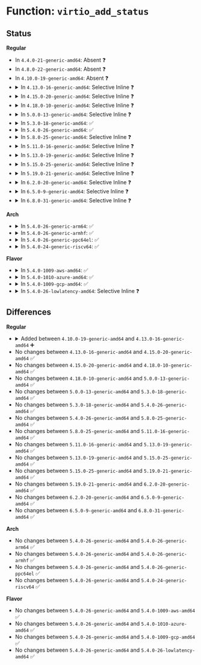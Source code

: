 # Function: <code>virtio_add_status</code>

## Status
<b>Regular</b>
<ul>
<li>
In <code>4.4.0-21-generic-amd64</code>: Absent ❓
</li>
<li>
In <code>4.8.0-22-generic-amd64</code>: Absent ❓
</li>
<li>
In <code>4.10.0-19-generic-amd64</code>: Absent ❓
</li>
<li>
<details>
<summary>In <code>4.13.0-16-generic-amd64</code>: Selective Inline ❓</summary>

```c
void virtio_add_status(struct virtio_device * dev, unsigned int status)
```

```json
{
  "name": "virtio_add_status",
  "collision_type": "Unique Global",
  "inline_type": "Selective",
  "funcs": [
    {
      "addr": 18446744071584409138,
      "name": "virtio_add_status",
      "external": true,
      "loc": "drivers/virtio/virtio.c:162",
      "file": "drivers/virtio/virtio.c",
      "inline": "not declared, inlined",
      "caller_inline": [
        "drivers/virtio/virtio.c:virtio_device_restore",
        "drivers/virtio/virtio.c:virtio_device_restore",
        "drivers/virtio/virtio.c:virtio_device_restore",
        "drivers/virtio/virtio.c:virtio_device_restore",
        "drivers/virtio/virtio.c:virtio_device_restore",
        "drivers/virtio/virtio.c:register_virtio_device",
        "drivers/virtio/virtio.c:register_virtio_device",
        "drivers/virtio/virtio.c:virtio_dev_remove",
        "drivers/virtio/virtio.c:virtio_dev_probe",
        "drivers/virtio/virtio.c:virtio_dev_probe"
      ],
      "caller_func": []
    }
  ],
  "symbols": [
    {
      "addr": 18446744071584407696,
      "name": "virtio_add_status",
      "section": ".text",
      "bind": "STB_GLOBAL",
      "size": 53
    }
  ]
}
```
</details>
</li>
<li>
<details>
<summary>In <code>4.15.0-20-generic-amd64</code>: Selective Inline ❓</summary>

```c
void virtio_add_status(struct virtio_device * dev, unsigned int status)
```

```json
{
  "name": "virtio_add_status",
  "collision_type": "Unique Global",
  "inline_type": "Selective",
  "funcs": [
    {
      "addr": 18446744071584816472,
      "name": "virtio_add_status",
      "external": true,
      "loc": "drivers/virtio/virtio.c:162",
      "file": "drivers/virtio/virtio.c",
      "inline": "not declared, inlined",
      "caller_inline": [
        "drivers/virtio/virtio.c:virtio_device_restore",
        "drivers/virtio/virtio.c:virtio_device_restore",
        "drivers/virtio/virtio.c:virtio_device_restore",
        "drivers/virtio/virtio.c:virtio_device_restore",
        "drivers/virtio/virtio.c:virtio_device_restore",
        "drivers/virtio/virtio.c:register_virtio_device",
        "drivers/virtio/virtio.c:register_virtio_device",
        "drivers/virtio/virtio.c:virtio_dev_remove",
        "drivers/virtio/virtio.c:virtio_dev_probe",
        "drivers/virtio/virtio.c:virtio_dev_probe"
      ],
      "caller_func": []
    }
  ],
  "symbols": [
    {
      "addr": 18446744071584814960,
      "name": "virtio_add_status",
      "section": ".text",
      "bind": "STB_GLOBAL",
      "size": 61
    }
  ]
}
```
</details>
</li>
<li>
<details>
<summary>In <code>4.18.0-10-generic-amd64</code>: Selective Inline ❓</summary>

```c
void virtio_add_status(struct virtio_device * dev, unsigned int status)
```

```json
{
  "name": "virtio_add_status",
  "collision_type": "Unique Global",
  "inline_type": "Selective",
  "funcs": [
    {
      "addr": 18446744071585046936,
      "name": "virtio_add_status",
      "external": true,
      "loc": "drivers/virtio/virtio.c:162",
      "file": "drivers/virtio/virtio.c",
      "inline": "not declared, inlined",
      "caller_inline": [
        "drivers/virtio/virtio.c:virtio_device_restore",
        "drivers/virtio/virtio.c:virtio_device_restore",
        "drivers/virtio/virtio.c:virtio_device_restore",
        "drivers/virtio/virtio.c:virtio_device_restore",
        "drivers/virtio/virtio.c:virtio_device_restore",
        "drivers/virtio/virtio.c:register_virtio_device",
        "drivers/virtio/virtio.c:register_virtio_device",
        "drivers/virtio/virtio.c:virtio_dev_remove",
        "drivers/virtio/virtio.c:virtio_dev_probe",
        "drivers/virtio/virtio.c:virtio_dev_probe"
      ],
      "caller_func": []
    }
  ],
  "symbols": [
    {
      "addr": 18446744071585045408,
      "name": "virtio_add_status",
      "section": ".text",
      "bind": "STB_GLOBAL",
      "size": 61
    }
  ]
}
```
</details>
</li>
<li>
<details>
<summary>In <code>5.0.0-13-generic-amd64</code>: Selective Inline ❓</summary>

```c
void virtio_add_status(struct virtio_device * dev, unsigned int status)
```

```json
{
  "name": "virtio_add_status",
  "collision_type": "Unique Global",
  "inline_type": "Selective",
  "funcs": [
    {
      "addr": 18446744071585154728,
      "name": "virtio_add_status",
      "external": true,
      "loc": "drivers/virtio/virtio.c:162",
      "file": "drivers/virtio/virtio.c",
      "inline": "not declared, inlined",
      "caller_inline": [
        "drivers/virtio/virtio.c:virtio_device_restore",
        "drivers/virtio/virtio.c:virtio_device_restore",
        "drivers/virtio/virtio.c:virtio_device_restore",
        "drivers/virtio/virtio.c:virtio_device_restore",
        "drivers/virtio/virtio.c:virtio_device_restore",
        "drivers/virtio/virtio.c:register_virtio_device",
        "drivers/virtio/virtio.c:register_virtio_device",
        "drivers/virtio/virtio.c:virtio_dev_remove",
        "drivers/virtio/virtio.c:virtio_dev_probe",
        "drivers/virtio/virtio.c:virtio_dev_probe"
      ],
      "caller_func": []
    }
  ],
  "symbols": [
    {
      "addr": 18446744071585153200,
      "name": "virtio_add_status",
      "section": ".text",
      "bind": "STB_GLOBAL",
      "size": 61
    }
  ]
}
```
</details>
</li>
<li>
<details>
<summary>In <code>5.3.0-18-generic-amd64</code>: ✅</summary>

```c
void virtio_add_status(struct virtio_device * dev, unsigned int status)
```

```json
{
  "name": "virtio_add_status",
  "collision_type": "Unique Global",
  "inline_type": "No",
  "funcs": [
    {
      "addr": 18446744071585360608,
      "name": "virtio_add_status",
      "external": true,
      "loc": "drivers/virtio/virtio.c:163",
      "file": "drivers/virtio/virtio.c",
      "inline": "seen, unknown",
      "caller_inline": [],
      "caller_func": [
        "drivers/virtio/virtio.c:virtio_device_restore",
        "drivers/virtio/virtio.c:virtio_device_restore",
        "drivers/virtio/virtio.c:virtio_device_restore",
        "drivers/virtio/virtio.c:virtio_device_restore",
        "drivers/virtio/virtio.c:virtio_device_restore",
        "drivers/virtio/virtio.c:register_virtio_device",
        "drivers/virtio/virtio.c:register_virtio_device",
        "drivers/virtio/virtio.c:virtio_dev_remove",
        "drivers/virtio/virtio.c:virtio_dev_probe",
        "drivers/virtio/virtio.c:virtio_dev_probe"
      ]
    }
  ],
  "symbols": [
    {
      "addr": 18446744071585360608,
      "name": "virtio_add_status",
      "section": ".text",
      "bind": "STB_GLOBAL",
      "size": 68
    }
  ]
}
```
</details>
</li>
<li>
<details>
<summary>In <code>5.4.0-26-generic-amd64</code>: ✅</summary>

```c
void virtio_add_status(struct virtio_device * dev, unsigned int status)
```

```json
{
  "name": "virtio_add_status",
  "collision_type": "Unique Global",
  "inline_type": "No",
  "funcs": [
    {
      "addr": 18446744071585499200,
      "name": "virtio_add_status",
      "external": true,
      "loc": "drivers/virtio/virtio.c:163",
      "file": "drivers/virtio/virtio.c",
      "inline": "seen, unknown",
      "caller_inline": [],
      "caller_func": [
        "drivers/virtio/virtio.c:virtio_device_restore",
        "drivers/virtio/virtio.c:virtio_device_restore",
        "drivers/virtio/virtio.c:virtio_device_restore",
        "drivers/virtio/virtio.c:virtio_device_restore",
        "drivers/virtio/virtio.c:virtio_device_restore",
        "drivers/virtio/virtio.c:register_virtio_device",
        "drivers/virtio/virtio.c:register_virtio_device",
        "drivers/virtio/virtio.c:virtio_dev_remove",
        "drivers/virtio/virtio.c:virtio_dev_probe",
        "drivers/virtio/virtio.c:virtio_dev_probe"
      ]
    }
  ],
  "symbols": [
    {
      "addr": 18446744071585499200,
      "name": "virtio_add_status",
      "section": ".text",
      "bind": "STB_GLOBAL",
      "size": 68
    }
  ]
}
```
</details>
</li>
<li>
<details>
<summary>In <code>5.8.0-25-generic-amd64</code>: Selective Inline ❓</summary>

```c
void virtio_add_status(struct virtio_device * dev, unsigned int status)
```

```json
{
  "name": "virtio_add_status",
  "collision_type": "Unique Global",
  "inline_type": "Selective",
  "funcs": [
    {
      "addr": 18446744071586223813,
      "name": "virtio_add_status",
      "external": true,
      "loc": "drivers/virtio/virtio.c:163",
      "file": "drivers/virtio/virtio.c",
      "inline": "not declared, inlined",
      "caller_inline": [
        "drivers/virtio/virtio.c:virtio_device_restore",
        "drivers/virtio/virtio.c:virtio_device_restore",
        "drivers/virtio/virtio.c:virtio_device_restore",
        "drivers/virtio/virtio.c:virtio_device_restore",
        "drivers/virtio/virtio.c:virtio_device_restore",
        "drivers/virtio/virtio.c:register_virtio_device",
        "drivers/virtio/virtio.c:register_virtio_device",
        "drivers/virtio/virtio.c:virtio_dev_remove",
        "drivers/virtio/virtio.c:virtio_dev_probe",
        "drivers/virtio/virtio.c:virtio_dev_probe"
      ],
      "caller_func": []
    }
  ],
  "symbols": [
    {
      "addr": 18446744071586222288,
      "name": "virtio_add_status",
      "section": ".text",
      "bind": "STB_GLOBAL",
      "size": 68
    }
  ]
}
```
</details>
</li>
<li>
<details>
<summary>In <code>5.11.0-16-generic-amd64</code>: Selective Inline ❓</summary>

```c
void virtio_add_status(struct virtio_device * dev, unsigned int status)
```

```json
{
  "name": "virtio_add_status",
  "collision_type": "Unique Global",
  "inline_type": "Selective",
  "funcs": [
    {
      "addr": 18446744071586342517,
      "name": "virtio_add_status",
      "external": true,
      "loc": "drivers/virtio/virtio.c:163",
      "file": "drivers/virtio/virtio.c",
      "inline": "not declared, inlined",
      "caller_inline": [
        "drivers/virtio/virtio.c:virtio_device_restore",
        "drivers/virtio/virtio.c:virtio_device_restore",
        "drivers/virtio/virtio.c:virtio_device_restore",
        "drivers/virtio/virtio.c:virtio_device_restore",
        "drivers/virtio/virtio.c:virtio_device_restore",
        "drivers/virtio/virtio.c:register_virtio_device",
        "drivers/virtio/virtio.c:register_virtio_device",
        "drivers/virtio/virtio.c:virtio_dev_remove",
        "drivers/virtio/virtio.c:virtio_dev_probe",
        "drivers/virtio/virtio.c:virtio_dev_probe"
      ],
      "caller_func": []
    }
  ],
  "symbols": [
    {
      "addr": 18446744071586340992,
      "name": "virtio_add_status",
      "section": ".text",
      "bind": "STB_GLOBAL",
      "size": 68
    }
  ]
}
```
</details>
</li>
<li>
<details>
<summary>In <code>5.13.0-19-generic-amd64</code>: Selective Inline ❓</summary>

```c
void virtio_add_status(struct virtio_device * dev, unsigned int status)
```

```json
{
  "name": "virtio_add_status",
  "collision_type": "Unique Global",
  "inline_type": "Selective",
  "funcs": [
    {
      "addr": 18446744071586226965,
      "name": "virtio_add_status",
      "external": true,
      "loc": "drivers/virtio/virtio.c:161",
      "file": "drivers/virtio/virtio.c",
      "inline": "not declared, inlined",
      "caller_inline": [
        "drivers/virtio/virtio.c:virtio_device_restore",
        "drivers/virtio/virtio.c:virtio_device_restore",
        "drivers/virtio/virtio.c:virtio_device_restore",
        "drivers/virtio/virtio.c:virtio_device_restore",
        "drivers/virtio/virtio.c:virtio_device_restore",
        "drivers/virtio/virtio.c:register_virtio_device",
        "drivers/virtio/virtio.c:register_virtio_device",
        "drivers/virtio/virtio.c:virtio_dev_remove",
        "drivers/virtio/virtio.c:virtio_dev_probe",
        "drivers/virtio/virtio.c:virtio_dev_probe"
      ],
      "caller_func": []
    }
  ],
  "symbols": [
    {
      "addr": 18446744071586225296,
      "name": "virtio_add_status",
      "section": ".text",
      "bind": "STB_GLOBAL",
      "size": 68
    }
  ]
}
```
</details>
</li>
<li>
<details>
<summary>In <code>5.15.0-25-generic-amd64</code>: Selective Inline ❓</summary>

```c
void virtio_add_status(struct virtio_device * dev, unsigned int status)
```

```json
{
  "name": "virtio_add_status",
  "collision_type": "Unique Global",
  "inline_type": "Selective",
  "funcs": [
    {
      "addr": 18446744071586733269,
      "name": "virtio_add_status",
      "external": true,
      "loc": "drivers/virtio/virtio.c:162",
      "file": "drivers/virtio/virtio.c",
      "inline": "not declared, inlined",
      "caller_inline": [
        "drivers/virtio/virtio.c:virtio_device_restore",
        "drivers/virtio/virtio.c:virtio_device_restore",
        "drivers/virtio/virtio.c:virtio_device_restore",
        "drivers/virtio/virtio.c:virtio_device_restore",
        "drivers/virtio/virtio.c:virtio_device_restore",
        "drivers/virtio/virtio.c:register_virtio_device",
        "drivers/virtio/virtio.c:register_virtio_device",
        "drivers/virtio/virtio.c:virtio_dev_remove",
        "drivers/virtio/virtio.c:virtio_dev_probe",
        "drivers/virtio/virtio.c:virtio_dev_probe",
        "drivers/virtio/virtio.c:virtio_features_ok"
      ],
      "caller_func": []
    }
  ],
  "symbols": [
    {
      "addr": 18446744071586731584,
      "name": "virtio_add_status",
      "section": ".text",
      "bind": "STB_GLOBAL",
      "size": 68
    }
  ]
}
```
</details>
</li>
<li>
<details>
<summary>In <code>5.19.0-21-generic-amd64</code>: Selective Inline ❓</summary>

```c
void virtio_add_status(struct virtio_device * dev, unsigned int status)
```

```json
{
  "name": "virtio_add_status",
  "collision_type": "Unique Global",
  "inline_type": "Selective",
  "funcs": [
    {
      "addr": 18446744071588006373,
      "name": "virtio_add_status",
      "external": true,
      "loc": "drivers/virtio/virtio.c:163",
      "file": "drivers/virtio/virtio.c",
      "inline": "not declared, inlined",
      "caller_inline": [
        "drivers/virtio/virtio.c:virtio_device_restore",
        "drivers/virtio/virtio.c:virtio_device_restore",
        "drivers/virtio/virtio.c:virtio_device_restore",
        "drivers/virtio/virtio.c:virtio_device_restore",
        "drivers/virtio/virtio.c:register_virtio_device",
        "drivers/virtio/virtio.c:register_virtio_device",
        "drivers/virtio/virtio.c:virtio_dev_remove",
        "drivers/virtio/virtio.c:virtio_dev_probe",
        "drivers/virtio/virtio.c:virtio_dev_probe",
        "drivers/virtio/virtio.c:virtio_features_ok"
      ],
      "caller_func": []
    }
  ],
  "symbols": [
    {
      "addr": 18446744071588004752,
      "name": "virtio_add_status",
      "section": ".text",
      "bind": "STB_GLOBAL",
      "size": 80
    }
  ]
}
```
</details>
</li>
<li>
<details>
<summary>In <code>6.2.0-20-generic-amd64</code>: Selective Inline ❓</summary>

```c
void virtio_add_status(struct virtio_device * dev, unsigned int status)
```

```json
{
  "name": "virtio_add_status",
  "collision_type": "Unique Global",
  "inline_type": "Selective",
  "funcs": [
    {
      "addr": 18446744071589377797,
      "name": "virtio_add_status",
      "external": true,
      "loc": "drivers/virtio/virtio.c:163",
      "file": "drivers/virtio/virtio.c",
      "inline": "not declared, inlined",
      "caller_inline": [
        "drivers/virtio/virtio.c:virtio_device_restore",
        "drivers/virtio/virtio.c:virtio_device_restore",
        "drivers/virtio/virtio.c:virtio_device_restore",
        "drivers/virtio/virtio.c:virtio_device_restore",
        "drivers/virtio/virtio.c:register_virtio_device",
        "drivers/virtio/virtio.c:register_virtio_device",
        "drivers/virtio/virtio.c:virtio_dev_remove",
        "drivers/virtio/virtio.c:virtio_dev_probe",
        "drivers/virtio/virtio.c:virtio_dev_probe",
        "drivers/virtio/virtio.c:virtio_features_ok"
      ],
      "caller_func": []
    }
  ],
  "symbols": [
    {
      "addr": 18446744071589375888,
      "name": "virtio_add_status",
      "section": ".text",
      "bind": "STB_GLOBAL",
      "size": 80
    }
  ]
}
```
</details>
</li>
<li>
<details>
<summary>In <code>6.5.0-9-generic-amd64</code>: Selective Inline ❓</summary>

```c
void virtio_add_status(struct virtio_device * dev, unsigned int status)
```

```json
{
  "name": "virtio_add_status",
  "collision_type": "Unique Global",
  "inline_type": "Selective",
  "funcs": [
    {
      "addr": 18446744071589676437,
      "name": "virtio_add_status",
      "external": true,
      "loc": "drivers/virtio/virtio.c:163",
      "file": "drivers/virtio/virtio.c",
      "inline": "not declared, inlined",
      "caller_inline": [
        "drivers/virtio/virtio.c:virtio_device_restore",
        "drivers/virtio/virtio.c:virtio_device_restore",
        "drivers/virtio/virtio.c:virtio_device_restore",
        "drivers/virtio/virtio.c:virtio_device_restore",
        "drivers/virtio/virtio.c:register_virtio_device",
        "drivers/virtio/virtio.c:register_virtio_device",
        "drivers/virtio/virtio.c:virtio_dev_remove",
        "drivers/virtio/virtio.c:virtio_dev_probe",
        "drivers/virtio/virtio.c:virtio_dev_probe",
        "drivers/virtio/virtio.c:virtio_features_ok"
      ],
      "caller_func": []
    }
  ],
  "symbols": [
    {
      "addr": 18446744071589674528,
      "name": "virtio_add_status",
      "section": ".text",
      "bind": "STB_GLOBAL",
      "size": 80
    }
  ]
}
```
</details>
</li>
<li>
<details>
<summary>In <code>6.8.0-31-generic-amd64</code>: Selective Inline ❓</summary>

```c
void virtio_add_status(struct virtio_device * dev, unsigned int status)
```

```json
{
  "name": "virtio_add_status",
  "collision_type": "Unique Global",
  "inline_type": "Selective",
  "funcs": [
    {
      "addr": 18446744071590007349,
      "name": "virtio_add_status",
      "external": true,
      "loc": "drivers/virtio/virtio.c:163",
      "file": "drivers/virtio/virtio.c",
      "inline": "not declared, inlined",
      "caller_inline": [
        "drivers/virtio/virtio.c:virtio_device_restore",
        "drivers/virtio/virtio.c:virtio_device_restore",
        "drivers/virtio/virtio.c:virtio_device_restore",
        "drivers/virtio/virtio.c:virtio_device_restore",
        "drivers/virtio/virtio.c:register_virtio_device",
        "drivers/virtio/virtio.c:register_virtio_device",
        "drivers/virtio/virtio.c:virtio_dev_remove",
        "drivers/virtio/virtio.c:virtio_dev_probe",
        "drivers/virtio/virtio.c:virtio_dev_probe",
        "drivers/virtio/virtio.c:virtio_features_ok"
      ],
      "caller_func": []
    }
  ],
  "symbols": [
    {
      "addr": 18446744071590005408,
      "name": "virtio_add_status",
      "section": ".text",
      "bind": "STB_GLOBAL",
      "size": 80
    }
  ]
}
```
</details>
</li>
</ul>
<b>Arch</b>
<ul>
<li>
<details>
<summary>In <code>5.4.0-26-generic-arm64</code>: ✅</summary>

```c
void virtio_add_status(struct virtio_device * dev, unsigned int status)
```

```json
{
  "name": "virtio_add_status",
  "collision_type": "Unique Global",
  "inline_type": "No",
  "funcs": [
    {
      "addr": 18446603336498154632,
      "name": "virtio_add_status",
      "external": true,
      "loc": "drivers/virtio/virtio.c:163",
      "file": "drivers/virtio/virtio.c",
      "inline": "seen, unknown",
      "caller_inline": [],
      "caller_func": [
        "drivers/virtio/virtio.c:virtio_device_restore",
        "drivers/virtio/virtio.c:virtio_device_restore",
        "drivers/virtio/virtio.c:virtio_device_restore",
        "drivers/virtio/virtio.c:virtio_device_restore",
        "drivers/virtio/virtio.c:virtio_device_restore",
        "drivers/virtio/virtio.c:register_virtio_device",
        "drivers/virtio/virtio.c:register_virtio_device",
        "drivers/virtio/virtio.c:virtio_dev_remove",
        "drivers/virtio/virtio.c:virtio_dev_remove",
        "drivers/virtio/virtio.c:virtio_dev_probe",
        "drivers/virtio/virtio.c:virtio_dev_probe"
      ]
    }
  ],
  "symbols": [
    {
      "addr": 18446603336498154632,
      "name": "virtio_add_status",
      "section": ".text",
      "bind": "STB_GLOBAL",
      "size": 84
    }
  ]
}
```
</details>
</li>
<li>
<details>
<summary>In <code>5.4.0-26-generic-armhf</code>: ✅</summary>

```c
void virtio_add_status(struct virtio_device * dev, unsigned int status)
```

```json
{
  "name": "virtio_add_status",
  "collision_type": "Unique Global",
  "inline_type": "No",
  "funcs": [
    {
      "addr": 3230919348,
      "name": "virtio_add_status",
      "external": true,
      "loc": "drivers/virtio/virtio.c:163",
      "file": "drivers/virtio/virtio.c",
      "inline": "seen, unknown",
      "caller_inline": [],
      "caller_func": [
        "drivers/virtio/virtio.c:virtio_device_restore",
        "drivers/virtio/virtio.c:virtio_device_restore",
        "drivers/virtio/virtio.c:virtio_device_restore",
        "drivers/virtio/virtio.c:virtio_device_restore",
        "drivers/virtio/virtio.c:virtio_device_restore",
        "drivers/virtio/virtio.c:register_virtio_device",
        "drivers/virtio/virtio.c:register_virtio_device",
        "drivers/virtio/virtio.c:virtio_dev_remove",
        "drivers/virtio/virtio.c:virtio_dev_probe",
        "drivers/virtio/virtio.c:virtio_dev_probe"
      ]
    }
  ],
  "symbols": [
    {
      "addr": 3230919348,
      "name": "virtio_add_status",
      "section": ".text",
      "bind": "STB_GLOBAL",
      "size": 72
    }
  ]
}
```
</details>
</li>
<li>
<details>
<summary>In <code>5.4.0-26-generic-ppc64el</code>: ✅</summary>

```c
void virtio_add_status(struct virtio_device * dev, unsigned int status)
```

```json
{
  "name": "virtio_add_status",
  "collision_type": "Unique Global",
  "inline_type": "No",
  "funcs": [
    {
      "addr": 13835058055291380864,
      "name": "virtio_add_status",
      "external": true,
      "loc": "drivers/virtio/virtio.c:163",
      "file": "drivers/virtio/virtio.c",
      "inline": "seen, unknown",
      "caller_inline": [],
      "caller_func": [
        "drivers/virtio/virtio.c:virtio_device_restore",
        "drivers/virtio/virtio.c:virtio_device_restore",
        "drivers/virtio/virtio.c:virtio_device_restore",
        "drivers/virtio/virtio.c:virtio_device_restore",
        "drivers/virtio/virtio.c:virtio_device_restore",
        "drivers/virtio/virtio.c:register_virtio_device",
        "drivers/virtio/virtio.c:register_virtio_device",
        "drivers/virtio/virtio.c:virtio_dev_remove",
        "drivers/virtio/virtio.c:virtio_dev_remove",
        "drivers/virtio/virtio.c:virtio_dev_probe",
        "drivers/virtio/virtio.c:virtio_dev_probe"
      ]
    }
  ],
  "symbols": [
    {
      "addr": 13835058055291380864,
      "name": "virtio_add_status",
      "section": ".text",
      "bind": "STB_GLOBAL",
      "size": 148
    }
  ]
}
```
</details>
</li>
<li>
<details>
<summary>In <code>5.4.0-24-generic-riscv64</code>: ✅</summary>

```c
void virtio_add_status(struct virtio_device * dev, unsigned int status)
```

```json
{
  "name": "virtio_add_status",
  "collision_type": "Unique Global",
  "inline_type": "No",
  "funcs": [
    {
      "addr": 18446743936275938400,
      "name": "virtio_add_status",
      "external": true,
      "loc": "drivers/virtio/virtio.c:163",
      "file": "drivers/virtio/virtio.c",
      "inline": "seen, unknown",
      "caller_inline": [],
      "caller_func": [
        "drivers/virtio/virtio.c:register_virtio_device",
        "drivers/virtio/virtio.c:register_virtio_device",
        "drivers/virtio/virtio.c:virtio_dev_remove",
        "drivers/virtio/virtio.c:virtio_dev_probe",
        "drivers/virtio/virtio.c:virtio_dev_probe"
      ]
    }
  ],
  "symbols": [
    {
      "addr": 18446743936275938400,
      "name": "virtio_add_status",
      "section": ".text",
      "bind": "STB_GLOBAL",
      "size": 76
    }
  ]
}
```
</details>
</li>
</ul>
<b>Flavor</b>
<ul>
<li>
<details>
<summary>In <code>5.4.0-1009-aws-amd64</code>: ✅</summary>

```c
void virtio_add_status(struct virtio_device * dev, unsigned int status)
```

```json
{
  "name": "virtio_add_status",
  "collision_type": "Unique Global",
  "inline_type": "No",
  "funcs": [
    {
      "addr": 18446744071585261280,
      "name": "virtio_add_status",
      "external": true,
      "loc": "drivers/virtio/virtio.c:163",
      "file": "drivers/virtio/virtio.c",
      "inline": "seen, unknown",
      "caller_inline": [],
      "caller_func": [
        "drivers/virtio/virtio.c:virtio_device_restore",
        "drivers/virtio/virtio.c:virtio_device_restore",
        "drivers/virtio/virtio.c:virtio_device_restore",
        "drivers/virtio/virtio.c:virtio_device_restore",
        "drivers/virtio/virtio.c:virtio_device_restore",
        "drivers/virtio/virtio.c:register_virtio_device",
        "drivers/virtio/virtio.c:register_virtio_device",
        "drivers/virtio/virtio.c:virtio_dev_remove",
        "drivers/virtio/virtio.c:virtio_dev_probe",
        "drivers/virtio/virtio.c:virtio_dev_probe"
      ]
    }
  ],
  "symbols": [
    {
      "addr": 18446744071585261280,
      "name": "virtio_add_status",
      "section": ".text",
      "bind": "STB_GLOBAL",
      "size": 68
    }
  ]
}
```
</details>
</li>
<li>
<details>
<summary>In <code>5.4.0-1010-azure-amd64</code>: ✅</summary>

```c
void virtio_add_status(struct virtio_device * dev, unsigned int status)
```

```json
{
  "name": "virtio_add_status",
  "collision_type": "Unique Global",
  "inline_type": "No",
  "funcs": [
    {
      "addr": 18446744071585213904,
      "name": "virtio_add_status",
      "external": true,
      "loc": "drivers/virtio/virtio.c:163",
      "file": "drivers/virtio/virtio.c",
      "inline": "seen, unknown",
      "caller_inline": [],
      "caller_func": [
        "drivers/virtio/virtio.c:virtio_device_restore",
        "drivers/virtio/virtio.c:virtio_device_restore",
        "drivers/virtio/virtio.c:virtio_device_restore",
        "drivers/virtio/virtio.c:virtio_device_restore",
        "drivers/virtio/virtio.c:virtio_device_restore",
        "drivers/virtio/virtio.c:register_virtio_device",
        "drivers/virtio/virtio.c:register_virtio_device",
        "drivers/virtio/virtio.c:virtio_dev_remove",
        "drivers/virtio/virtio.c:virtio_dev_probe",
        "drivers/virtio/virtio.c:virtio_dev_probe"
      ]
    }
  ],
  "symbols": [
    {
      "addr": 18446744071585213904,
      "name": "virtio_add_status",
      "section": ".text",
      "bind": "STB_GLOBAL",
      "size": 68
    }
  ]
}
```
</details>
</li>
<li>
<details>
<summary>In <code>5.4.0-1009-gcp-amd64</code>: ✅</summary>

```c
void virtio_add_status(struct virtio_device * dev, unsigned int status)
```

```json
{
  "name": "virtio_add_status",
  "collision_type": "Unique Global",
  "inline_type": "No",
  "funcs": [
    {
      "addr": 18446744071585449600,
      "name": "virtio_add_status",
      "external": true,
      "loc": "drivers/virtio/virtio.c:163",
      "file": "drivers/virtio/virtio.c",
      "inline": "seen, unknown",
      "caller_inline": [],
      "caller_func": [
        "drivers/virtio/virtio.c:virtio_device_restore",
        "drivers/virtio/virtio.c:virtio_device_restore",
        "drivers/virtio/virtio.c:virtio_device_restore",
        "drivers/virtio/virtio.c:virtio_device_restore",
        "drivers/virtio/virtio.c:virtio_device_restore",
        "drivers/virtio/virtio.c:register_virtio_device",
        "drivers/virtio/virtio.c:register_virtio_device",
        "drivers/virtio/virtio.c:virtio_dev_remove",
        "drivers/virtio/virtio.c:virtio_dev_probe",
        "drivers/virtio/virtio.c:virtio_dev_probe"
      ]
    }
  ],
  "symbols": [
    {
      "addr": 18446744071585449600,
      "name": "virtio_add_status",
      "section": ".text",
      "bind": "STB_GLOBAL",
      "size": 68
    }
  ]
}
```
</details>
</li>
<li>
<details>
<summary>In <code>5.4.0-26-lowlatency-amd64</code>: Selective Inline ❓</summary>

```c
void virtio_add_status(struct virtio_device * dev, unsigned int status)
```

```json
{
  "name": "virtio_add_status",
  "collision_type": "Unique Global",
  "inline_type": "Selective",
  "funcs": [
    {
      "addr": 18446744071585559125,
      "name": "virtio_add_status",
      "external": true,
      "loc": "drivers/virtio/virtio.c:163",
      "file": "drivers/virtio/virtio.c",
      "inline": "not declared, inlined",
      "caller_inline": [
        "drivers/virtio/virtio.c:virtio_device_restore",
        "drivers/virtio/virtio.c:virtio_device_restore",
        "drivers/virtio/virtio.c:virtio_device_restore",
        "drivers/virtio/virtio.c:virtio_device_restore",
        "drivers/virtio/virtio.c:virtio_device_restore",
        "drivers/virtio/virtio.c:register_virtio_device",
        "drivers/virtio/virtio.c:register_virtio_device",
        "drivers/virtio/virtio.c:virtio_dev_remove",
        "drivers/virtio/virtio.c:virtio_dev_probe",
        "drivers/virtio/virtio.c:virtio_dev_probe"
      ],
      "caller_func": []
    }
  ],
  "symbols": [
    {
      "addr": 18446744071585557680,
      "name": "virtio_add_status",
      "section": ".text",
      "bind": "STB_GLOBAL",
      "size": 59
    }
  ]
}
```
</details>
</li>
</ul>

## Differences
<b>Regular</b>
<ul>
<li>
<details>
<summary>Added between <code>4.10.0-19-generic-amd64</code> and <code>4.13.0-16-generic-amd64</code> ➕</summary>

```c
void virtio_add_status(struct virtio_device * dev, unsigned int status)
```
</details>
</li>
<li>
No changes between <code>4.13.0-16-generic-amd64</code> and <code>4.15.0-20-generic-amd64</code> ✅
</li>
<li>
No changes between <code>4.15.0-20-generic-amd64</code> and <code>4.18.0-10-generic-amd64</code> ✅
</li>
<li>
No changes between <code>4.18.0-10-generic-amd64</code> and <code>5.0.0-13-generic-amd64</code> ✅
</li>
<li>
No changes between <code>5.0.0-13-generic-amd64</code> and <code>5.3.0-18-generic-amd64</code> ✅
</li>
<li>
No changes between <code>5.3.0-18-generic-amd64</code> and <code>5.4.0-26-generic-amd64</code> ✅
</li>
<li>
No changes between <code>5.4.0-26-generic-amd64</code> and <code>5.8.0-25-generic-amd64</code> ✅
</li>
<li>
No changes between <code>5.8.0-25-generic-amd64</code> and <code>5.11.0-16-generic-amd64</code> ✅
</li>
<li>
No changes between <code>5.11.0-16-generic-amd64</code> and <code>5.13.0-19-generic-amd64</code> ✅
</li>
<li>
No changes between <code>5.13.0-19-generic-amd64</code> and <code>5.15.0-25-generic-amd64</code> ✅
</li>
<li>
No changes between <code>5.15.0-25-generic-amd64</code> and <code>5.19.0-21-generic-amd64</code> ✅
</li>
<li>
No changes between <code>5.19.0-21-generic-amd64</code> and <code>6.2.0-20-generic-amd64</code> ✅
</li>
<li>
No changes between <code>6.2.0-20-generic-amd64</code> and <code>6.5.0-9-generic-amd64</code> ✅
</li>
<li>
No changes between <code>6.5.0-9-generic-amd64</code> and <code>6.8.0-31-generic-amd64</code> ✅
</li>
</ul>
<b>Arch</b>
<ul>
<li>
No changes between <code>5.4.0-26-generic-amd64</code> and <code>5.4.0-26-generic-arm64</code> ✅
</li>
<li>
No changes between <code>5.4.0-26-generic-amd64</code> and <code>5.4.0-26-generic-armhf</code> ✅
</li>
<li>
No changes between <code>5.4.0-26-generic-amd64</code> and <code>5.4.0-26-generic-ppc64el</code> ✅
</li>
<li>
No changes between <code>5.4.0-26-generic-amd64</code> and <code>5.4.0-24-generic-riscv64</code> ✅
</li>
</ul>
<b>Flavor</b>
<ul>
<li>
No changes between <code>5.4.0-26-generic-amd64</code> and <code>5.4.0-1009-aws-amd64</code> ✅
</li>
<li>
No changes between <code>5.4.0-26-generic-amd64</code> and <code>5.4.0-1010-azure-amd64</code> ✅
</li>
<li>
No changes between <code>5.4.0-26-generic-amd64</code> and <code>5.4.0-1009-gcp-amd64</code> ✅
</li>
<li>
No changes between <code>5.4.0-26-generic-amd64</code> and <code>5.4.0-26-lowlatency-amd64</code> ✅
</li>
</ul>
